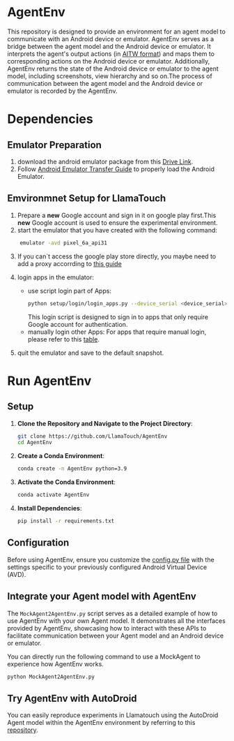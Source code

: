 # AgentEnv

This repository is designed to provide an environment for an agent model to communicate with an Android device or emulator. AgentEnv serves as a bridge between the agent model and the Android device or emulator. It interprets the agent's output actions (in [AITW format](docs/AITW_ACTION_FORMAT.md)) and maps them to corresponding actions on the Android device or emulator. Additionally, AgentEnv returns the state of the Android device or emulator to the agent model, including screenshots, view hierarchy and so on.The process of communication between the agent model and the Android device or emulator is recorded by the AgentEnv.

# Dependencies
## Emulator Preparation
1. download the android emulator package from this [Drive Link]().
2. Follow [Android Emulator Transfer Guide](docs/Emulator_transfer.md) to properly load the Android Emulator.

## Emvironmnet Setup for LlamaTouch
1. Prepare a **new** Google account and sign in it on google play first.This **new** Google account is used to ensure the experimental environment.
2. start the emulator that you have created with the following command:
```bash
    emulator -avd pixel_6a_api31
```
3. If you can`t access the google play store directly, you maybe need to add a proxy accorrding to [this guide](https://blog.csdn.net/smallbabylong/article/details/132257659)
4. login apps in the emulator:
    - use script login part of Apps: 
        ```bash
        python setup/login/login_apps.py --device_serial <device_serial>
        ```
        This login script is designed to sign in to apps that only require Google account for authentication.
    - manually login other Apps: For apps that require manual login, please refer to this [table](setup/login/app_login.csv).

5. quit the emulator and save to the default snapshot.

# Run AgentEnv
## Setup
1. **Clone the Repository and Navigate to the Project Directory**:
   ```bash
   git clone https://github.com/LlamaTouch/AgentEnv
   cd AgentEnv
   ```

2. **Create a Conda Environment**:
   ```bash
   conda create -n AgentEnv python=3.9
   ```
3. **Activate the Conda Environment**:
   ```bash
   conda activate AgentEnv
   ```

4. **Install Dependencies**:
   ```bash
   pip install -r requirements.txt
   ```

## Configuration
Before using AgentEnv, ensure you customize the [config.py file](config/config.py) with the settings specific to your previously configured Android Virtual Device (AVD).

## Integrate your Agent model with AgentEnv
The `MockAgent2AgentEnv.py` script serves as a detailed example of how to use AgentEnv with your own Agent model. It demonstrates all the interfaces provided by AgentEnv, showcasing how to interact with these APIs to facilitate communication between your Agent model and an Android device or emulator.

You can directly run the following command to use a MockAgent to experience how AgentEnv works.
```bash
python MockAgent2AgentEnv.py
```
## Try AgentEnv with AutoDroid

You can easily reproduce experiments in Llamatouch using the AutoDroid Agent model within the AgentEnv environment by referring to this [repository](https://github.com/LlamaTouch/AutoDroid/blob/main/README_AgentEnv.md).
